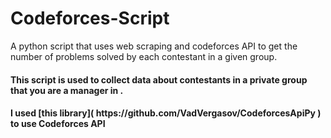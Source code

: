 # Codeforces-Script
A python script that uses web scraping and codeforces API to get the number of problems solved by each contestant in a given group.

<h4>This script is used to collect data about contestants in a private group that you are a manager in .</h4>
<h4>I used [this library]( https://github.com/VadVergasov/CodeforcesApiPy ) to use Codeforces API </h4>
